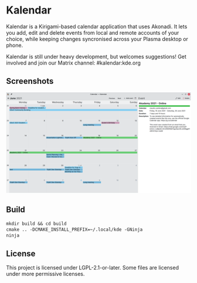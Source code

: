# Kalendar

Kalendar is a Kirigami-based calendar application that uses Akonadi. It lets you add, edit and delete events from local and remote accounts of your choice, while keeping changes syncronised across your Plasma desktop or phone.

Kalendar is still under heavy development, but welcomes suggestions! Get involved and join our Matrix channel: #kalendar:kde.org

## Screenshots

![Screenshot of Kalendar](screenshot.png)

## Build

```
mkdir build && cd build
cmake .. -DCMAKE_INSTALL_PREFIX=~/.local/kde -GNinja
ninja
```

## License

This project is licensed under LGPL-2.1-or-later. Some files are licensed under
more permissive licenses.

